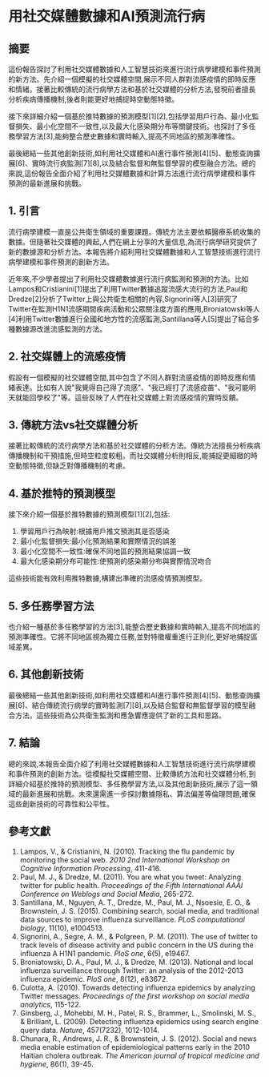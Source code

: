 # 用社交媒體數據和AI預測流行病

## 摘要

這份報告探討了利用社交媒體數據和人工智慧技術來進行流行病學建模和事件預測的新方法。先介紹一個模擬的社交媒體空間,展示不同人群對流感疫情的即時反應和情緒。接著比較傳統的流行病學方法和基於社交媒體的分析方法,發現前者擅長分析疾病傳播機制,後者則能更好地捕捉時空動態特徵。

接下來詳細介紹一個基於推特數據的預測模型[1][2],包括學習用戶行為、最小化監督損失、最小化空間不一致性,以及最大化感染期分布等關鍵技術。也探討了多任務學習方法[3],能夠整合歷史數據和實時輸入,提高不同地區的預測準確性。

最後總結一些其他創新技術,如利用社交媒體和AI進行事件預測[4][5]、動態查詢擴展[6]、實時流行病監測[7][8],以及結合監督和無監督學習的模型融合方法。總的來說,這份報告全面介紹了利用社交媒體數據和計算方法進行流行病學建模和事件預測的最新進展和挑戰。

## 1. 引言

流行病學建模一直是公共衛生領域的重要課題。傳統方法主要依賴醫療系統收集的數據。但隨著社交媒體的興起,人們在網上分享的大量信息,為流行病學研究提供了新的數據源和分析方法。本報告將介紹利用社交媒體數據和人工智慧技術進行流行病學建模和事件預測的創新方法。

近年來,不少學者提出了利用社交媒體數據進行流行病監測和預測的方法。比如Lampos和Cristianini[1]提出了利用Twitter數據追蹤流感大流行的方法,Paul和Dredze[2]分析了Twitter上與公共衛生相關的內容,Signorini等人[3]研究了Twitter在監測H1N1流感期間疾病活動和公眾關注度方面的應用,Broniatowski等人[4]利用Twitter數據進行全國和地方性的流感監測,Santillana等人[5]提出了結合多種數據源改進流感監測的方法。

## 2. 社交媒體上的流感疫情

假設有一個模擬的社交媒體空間,其中包含了不同人群對流感疫情的即時反應和情緒表達。比如有人說"我覺得自己得了流感"、"我已經打了流感疫苗"、"我可能明天就能回學校了"等。這些反映了人們在社交媒體上對流感疫情的實時反饋。

## 3. 傳統方法vs社交媒體分析

接著比較傳統的流行病學方法和基於社交媒體的分析方法。傳統方法擅長分析疾病傳播機制和干預措施,但時空粒度較粗。而社交媒體分析則相反,能捕捉更細緻的時空動態特徵,但缺乏對傳播機制的考慮。

## 4. 基於推特的預測模型

接下來介紹一個基於推特數據的預測模型[1][2],包括:

1. 學習用戶行為映射:根據用戶推文預測其是否感染
2. 最小化監督損失:最小化預測結果和實際情況的誤差 
3. 最小化空間不一致性:確保不同地區的預測結果協調一致
4. 最大化感染期分布可能性:使預測的感染期分布與實際情況吻合

這些技術能有效利用推特數據,構建出準確的流感疫情預測模型。

## 5. 多任務學習方法

也介紹一種基於多任務學習的方法[3],能整合歷史數據和實時輸入,提高不同地區的預測準確性。它將不同地區視為獨立任務,並對特徵權重進行正則化,更好地捕捉區域差異。

## 6. 其他創新技術

最後總結一些其他創新技術,如利用社交媒體和AI進行事件預測[4][5]、動態查詢擴展[6]、結合傳統流行病學的實時監測[7][8],以及結合監督和無監督學習的模型融合方法。這些技術為公共衛生監測和應急響應提供了新的工具和思路。

## 7. 結論

總的來說,本報告全面介紹了利用社交媒體數據和人工智慧技術進行流行病學建模和事件預測的創新方法。從模擬社交媒體空間、比較傳統方法和社交媒體分析,到詳細介紹基於推特的預測模型、多任務學習方法,以及其他創新技術,展示了這一領域的最新進展和挑戰。未來還需進一步探討數據隱私、算法偏差等倫理問題,確保這些創新技術的可靠性和公平性。

## 參考文獻

1. Lampos, V., & Cristianini, N. (2010). Tracking the flu pandemic by monitoring the social web. *2010 2nd International Workshop on Cognitive Information Processing*, 411-416.
2. Paul, M. J., & Dredze, M. (2011). You are what you tweet: Analyzing twitter for public health. *Proceedings of the Fifth International AAAI Conference on Weblogs and Social Media*, 265-272.
3. Santillana, M., Nguyen, A. T., Dredze, M., Paul, M. J., Nsoesie, E. O., & Brownstein, J. S. (2015). Combining search, social media, and traditional data sources to improve influenza surveillance. *PLoS computational biology*, 11(10), e1004513.
4. Signorini, A., Segre, A. M., & Polgreen, P. M. (2011). The use of twitter to track levels of disease activity and public concern in the US during the influenza A H1N1 pandemic. *PloS one*, 6(5), e19467.
5. Broniatowski, D. A., Paul, M. J., & Dredze, M. (2013). National and local influenza surveillance through Twitter: an analysis of the 2012-2013 influenza epidemic. *PloS one*, 8(12), e83672.
6. Culotta, A. (2010). Towards detecting influenza epidemics by analyzing Twitter messages. *Proceedings of the first workshop on social media analytics*, 115-122.
7. Ginsberg, J., Mohebbi, M. H., Patel, R. S., Brammer, L., Smolinski, M. S., & Brilliant, L. (2009). Detecting influenza epidemics using search engine query data. *Nature*, 457(7232), 1012-1014.
8. Chunara, R., Andrews, J. R., & Brownstein, J. S. (2012). Social and news media enable estimation of epidemiological patterns early in the 2010 Haitian cholera outbreak. *The American journal of tropical medicine and hygiene*, 86(1), 39-45.
